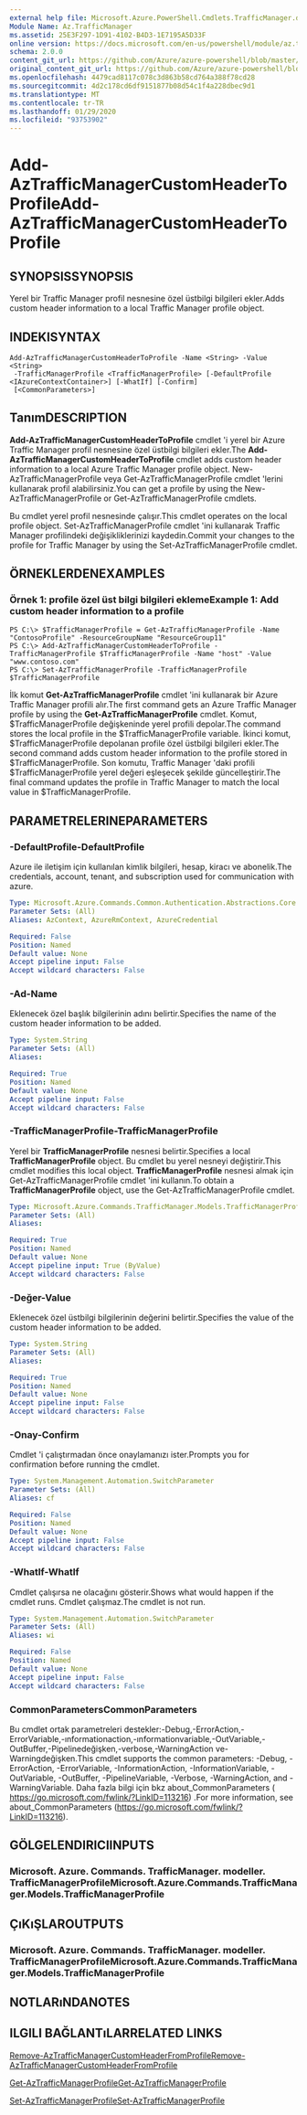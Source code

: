 ```yaml
---
external help file: Microsoft.Azure.PowerShell.Cmdlets.TrafficManager.dll-Help.xml
Module Name: Az.TrafficManager
ms.assetid: 25E3F297-1D91-4102-B4D3-1E7195A5D33F
online version: https://docs.microsoft.com/en-us/powershell/module/az.trafficmanager/add-aztrafficmanagercustomheadertoprofile
schema: 2.0.0
content_git_url: https://github.com/Azure/azure-powershell/blob/master/src/TrafficManager/TrafficManager/help/Add-AzTrafficManagerCustomHeaderToProfile.md
original_content_git_url: https://github.com/Azure/azure-powershell/blob/master/src/TrafficManager/TrafficManager/help/Add-AzTrafficManagerCustomHeaderToProfile.md
ms.openlocfilehash: 4479cad8117c078c3d863b58cd764a388f78cd28
ms.sourcegitcommit: 4d2c178cd6df9151877b08d54c1f4a228dbec9d1
ms.translationtype: MT
ms.contentlocale: tr-TR
ms.lasthandoff: 01/29/2020
ms.locfileid: "93753902"
---
```

# <span data-ttu-id="33073-101">Add-AzTrafficManagerCustomHeaderToProfile</span><span class="sxs-lookup"><span data-stu-id="33073-101">Add-AzTrafficManagerCustomHeaderToProfile</span></span>

## <span data-ttu-id="33073-102">SYNOPSIS</span><span class="sxs-lookup"><span data-stu-id="33073-102">SYNOPSIS</span></span>
<span data-ttu-id="33073-103">Yerel bir Traffic Manager profil nesnesine özel üstbilgi bilgileri ekler.</span><span class="sxs-lookup"><span data-stu-id="33073-103">Adds custom header information to a local Traffic Manager profile object.</span></span>

## <span data-ttu-id="33073-104">INDEKI</span><span class="sxs-lookup"><span data-stu-id="33073-104">SYNTAX</span></span>

```
Add-AzTrafficManagerCustomHeaderToProfile -Name <String> -Value <String>
 -TrafficManagerProfile <TrafficManagerProfile> [-DefaultProfile <IAzureContextContainer>] [-WhatIf] [-Confirm]
 [<CommonParameters>]
```

## <span data-ttu-id="33073-105">Tanım</span><span class="sxs-lookup"><span data-stu-id="33073-105">DESCRIPTION</span></span>
<span data-ttu-id="33073-106">**Add-AzTrafficManagerCustomHeaderToProfile** cmdlet 'i yerel bir Azure Traffic Manager profil nesnesine özel üstbilgi bilgileri ekler.</span><span class="sxs-lookup"><span data-stu-id="33073-106">The **Add-AzTrafficManagerCustomHeaderToProfile** cmdlet adds custom header information to a local Azure Traffic Manager profile object.</span></span>
<span data-ttu-id="33073-107">New-AzTrafficManagerProfile veya Get-AzTrafficManagerProfile cmdlet 'lerini kullanarak profil alabilirsiniz.</span><span class="sxs-lookup"><span data-stu-id="33073-107">You can get a profile by using the New-AzTrafficManagerProfile or Get-AzTrafficManagerProfile cmdlets.</span></span>

<span data-ttu-id="33073-108">Bu cmdlet yerel profil nesnesinde çalışır.</span><span class="sxs-lookup"><span data-stu-id="33073-108">This cmdlet operates on the local profile object.</span></span>
<span data-ttu-id="33073-109">Set-AzTrafficManagerProfile cmdlet 'ini kullanarak Traffic Manager profilindeki değişikliklerinizi kaydedin.</span><span class="sxs-lookup"><span data-stu-id="33073-109">Commit your changes to the profile for Traffic Manager by using the Set-AzTrafficManagerProfile cmdlet.</span></span>

## <span data-ttu-id="33073-110">ÖRNEKLERDEN</span><span class="sxs-lookup"><span data-stu-id="33073-110">EXAMPLES</span></span>

### <span data-ttu-id="33073-111">Örnek 1: profile özel üst bilgi bilgileri ekleme</span><span class="sxs-lookup"><span data-stu-id="33073-111">Example 1: Add custom header information to a profile</span></span>
```
PS C:\> $TrafficManagerProfile = Get-AzTrafficManagerProfile -Name "ContosoProfile" -ResourceGroupName "ResourceGroup11"
PS C:\> Add-AzTrafficManagerCustomHeaderToProfile -TrafficManagerProfile $TrafficManagerProfile -Name "host" -Value "www.contoso.com"
PS C:\> Set-AzTrafficManagerProfile -TrafficManagerProfile $TrafficManagerProfile
```

<span data-ttu-id="33073-112">İlk komut **Get-AzTrafficManagerProfile** cmdlet 'ini kullanarak bir Azure Traffic Manager profili alır.</span><span class="sxs-lookup"><span data-stu-id="33073-112">The first command gets an Azure Traffic Manager profile by using the **Get-AzTrafficManagerProfile** cmdlet.</span></span>
<span data-ttu-id="33073-113">Komut, $TrafficManagerProfile değişkeninde yerel profili depolar.</span><span class="sxs-lookup"><span data-stu-id="33073-113">The command stores the local profile in the $TrafficManagerProfile variable.</span></span>
<span data-ttu-id="33073-114">İkinci komut, $TrafficManagerProfile depolanan profile özel üstbilgi bilgileri ekler.</span><span class="sxs-lookup"><span data-stu-id="33073-114">The second command adds custom header information to the profile stored in $TrafficManagerProfile.</span></span>
<span data-ttu-id="33073-115">Son komutu, Traffic Manager 'daki profili $TrafficManagerProfile yerel değeri eşleşecek şekilde güncelleştirir.</span><span class="sxs-lookup"><span data-stu-id="33073-115">The final command updates the profile in Traffic Manager to match the local value in $TrafficManagerProfile.</span></span>

## <span data-ttu-id="33073-116">PARAMETRELERINE</span><span class="sxs-lookup"><span data-stu-id="33073-116">PARAMETERS</span></span>

### <span data-ttu-id="33073-117">-DefaultProfile</span><span class="sxs-lookup"><span data-stu-id="33073-117">-DefaultProfile</span></span>
<span data-ttu-id="33073-118">Azure ile iletişim için kullanılan kimlik bilgileri, hesap, kiracı ve abonelik.</span><span class="sxs-lookup"><span data-stu-id="33073-118">The credentials, account, tenant, and subscription used for communication with azure.</span></span>

```yaml
Type: Microsoft.Azure.Commands.Common.Authentication.Abstractions.Core.IAzureContextContainer
Parameter Sets: (All)
Aliases: AzContext, AzureRmContext, AzureCredential

Required: False
Position: Named
Default value: None
Accept pipeline input: False
Accept wildcard characters: False
```

### <span data-ttu-id="33073-119">-Ad</span><span class="sxs-lookup"><span data-stu-id="33073-119">-Name</span></span>
<span data-ttu-id="33073-120">Eklenecek özel başlık bilgilerinin adını belirtir.</span><span class="sxs-lookup"><span data-stu-id="33073-120">Specifies the name of the custom header information to be added.</span></span>

```yaml
Type: System.String
Parameter Sets: (All)
Aliases:

Required: True
Position: Named
Default value: None
Accept pipeline input: False
Accept wildcard characters: False
```

### <span data-ttu-id="33073-121">-TrafficManagerProfile</span><span class="sxs-lookup"><span data-stu-id="33073-121">-TrafficManagerProfile</span></span>
<span data-ttu-id="33073-122">Yerel bir **TrafficManagerProfile** nesnesi belirtir.</span><span class="sxs-lookup"><span data-stu-id="33073-122">Specifies a local **TrafficManagerProfile** object.</span></span>
<span data-ttu-id="33073-123">Bu cmdlet bu yerel nesneyi değiştirir.</span><span class="sxs-lookup"><span data-stu-id="33073-123">This cmdlet modifies this local object.</span></span>
<span data-ttu-id="33073-124">**TrafficManagerProfile** nesnesi almak için Get-AzTrafficManagerProfile cmdlet 'ini kullanın.</span><span class="sxs-lookup"><span data-stu-id="33073-124">To obtain a **TrafficManagerProfile** object, use the Get-AzTrafficManagerProfile cmdlet.</span></span>

```yaml
Type: Microsoft.Azure.Commands.TrafficManager.Models.TrafficManagerProfile
Parameter Sets: (All)
Aliases:

Required: True
Position: Named
Default value: None
Accept pipeline input: True (ByValue)
Accept wildcard characters: False
```

### <span data-ttu-id="33073-125">-Değer</span><span class="sxs-lookup"><span data-stu-id="33073-125">-Value</span></span>
<span data-ttu-id="33073-126">Eklenecek özel üstbilgi bilgilerinin değerini belirtir.</span><span class="sxs-lookup"><span data-stu-id="33073-126">Specifies the value of the custom header information to be added.</span></span>

```yaml
Type: System.String
Parameter Sets: (All)
Aliases:

Required: True
Position: Named
Default value: None
Accept pipeline input: False
Accept wildcard characters: False
```

### <span data-ttu-id="33073-127">-Onay</span><span class="sxs-lookup"><span data-stu-id="33073-127">-Confirm</span></span>
<span data-ttu-id="33073-128">Cmdlet 'i çalıştırmadan önce onaylamanızı ister.</span><span class="sxs-lookup"><span data-stu-id="33073-128">Prompts you for confirmation before running the cmdlet.</span></span>

```yaml
Type: System.Management.Automation.SwitchParameter
Parameter Sets: (All)
Aliases: cf

Required: False
Position: Named
Default value: None
Accept pipeline input: False
Accept wildcard characters: False
```

### <span data-ttu-id="33073-129">-WhatIf</span><span class="sxs-lookup"><span data-stu-id="33073-129">-WhatIf</span></span>
<span data-ttu-id="33073-130">Cmdlet çalışırsa ne olacağını gösterir.</span><span class="sxs-lookup"><span data-stu-id="33073-130">Shows what would happen if the cmdlet runs.</span></span> <span data-ttu-id="33073-131">Cmdlet çalışmaz.</span><span class="sxs-lookup"><span data-stu-id="33073-131">The cmdlet is not run.</span></span>

```yaml
Type: System.Management.Automation.SwitchParameter
Parameter Sets: (All)
Aliases: wi

Required: False
Position: Named
Default value: None
Accept pipeline input: False
Accept wildcard characters: False
```

### <span data-ttu-id="33073-132">CommonParameters</span><span class="sxs-lookup"><span data-stu-id="33073-132">CommonParameters</span></span>
<span data-ttu-id="33073-133">Bu cmdlet ortak parametreleri destekler:-Debug,-ErrorAction,-ErrorVariable,-ınformationaction,-ınformationvariable,-OutVariable,-OutBuffer,-Pipelinedeğişken,-verbose,-WarningAction ve-Warningdeğişken.</span><span class="sxs-lookup"><span data-stu-id="33073-133">This cmdlet supports the common parameters: -Debug, -ErrorAction, -ErrorVariable, -InformationAction, -InformationVariable, -OutVariable, -OutBuffer, -PipelineVariable, -Verbose, -WarningAction, and -WarningVariable.</span></span> <span data-ttu-id="33073-134">Daha fazla bilgi için bkz about_CommonParameters ( https://go.microsoft.com/fwlink/?LinkID=113216) .</span><span class="sxs-lookup"><span data-stu-id="33073-134">For more information, see about_CommonParameters (https://go.microsoft.com/fwlink/?LinkID=113216).</span></span>

## <span data-ttu-id="33073-135">GÖLGELENDIRICI</span><span class="sxs-lookup"><span data-stu-id="33073-135">INPUTS</span></span>

### <span data-ttu-id="33073-136">Microsoft. Azure. Commands. TrafficManager. modeller. TrafficManagerProfile</span><span class="sxs-lookup"><span data-stu-id="33073-136">Microsoft.Azure.Commands.TrafficManager.Models.TrafficManagerProfile</span></span>

## <span data-ttu-id="33073-137">ÇıKıŞLAR</span><span class="sxs-lookup"><span data-stu-id="33073-137">OUTPUTS</span></span>

### <span data-ttu-id="33073-138">Microsoft. Azure. Commands. TrafficManager. modeller. TrafficManagerProfile</span><span class="sxs-lookup"><span data-stu-id="33073-138">Microsoft.Azure.Commands.TrafficManager.Models.TrafficManagerProfile</span></span>

## <span data-ttu-id="33073-139">NOTLARıNDA</span><span class="sxs-lookup"><span data-stu-id="33073-139">NOTES</span></span>

## <span data-ttu-id="33073-140">ILGILI BAĞLANTıLAR</span><span class="sxs-lookup"><span data-stu-id="33073-140">RELATED LINKS</span></span>

[<span data-ttu-id="33073-141">Remove-AzTrafficManagerCustomHeaderFromProfile</span><span class="sxs-lookup"><span data-stu-id="33073-141">Remove-AzTrafficManagerCustomHeaderFromProfile</span></span>](./Remove-AzTrafficManagerCustomHeaderFromProfile.md)

[<span data-ttu-id="33073-142">Get-AzTrafficManagerProfile</span><span class="sxs-lookup"><span data-stu-id="33073-142">Get-AzTrafficManagerProfile</span></span>](./Get-AzTrafficManagerProfile.md)

[<span data-ttu-id="33073-143">Set-AzTrafficManagerProfile</span><span class="sxs-lookup"><span data-stu-id="33073-143">Set-AzTrafficManagerProfile</span></span>](./Set-AzTrafficManagerProfile.md)
